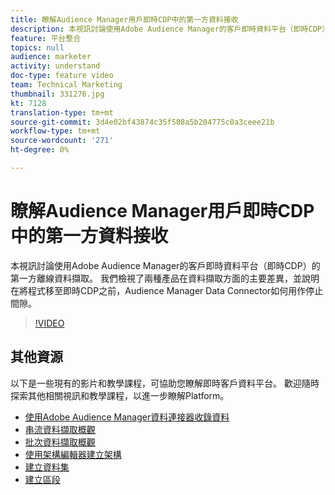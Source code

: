 ```yaml
---
title: 瞭解Audience Manager用戶即時CDP中的第一方資料接收
description: 本視訊討論使用Adobe Audience Manager的客戶即時資料平台（即時CDP）的第一方離線資料擷取。 我們檢視了兩種產品在資料擷取方面的主要差異，並說明在將程式移至即時CDP之前，Audience Manager Data Connector如何用作停止間隙。
feature: 平台整合
topics: null
audience: marketer
activity: understand
doc-type: feature video
team: Technical Marketing
thumbnail: 331276.jpg
kt: 7128
translation-type: tm+mt
source-git-commit: 3d4e02bf43874c35f508a5b204775c0a3ceee21b
workflow-type: tm+mt
source-wordcount: '271'
ht-degree: 0%

---
```



# 瞭解Audience Manager用戶即時CDP中的第一方資料接收

本視訊討論使用Adobe Audience Manager的客戶即時資料平台（即時CDP）的第一方離線資料擷取。 我們檢視了兩種產品在資料擷取方面的主要差異，並說明在將程式移至即時CDP之前，Audience Manager Data Connector如何用作停止間隙。


>[!VIDEO](https://video.tv.adobe.com/v/331276/?quality=12&learn=on)

## 其他資源

以下是一些現有的影片和教學課程，可協助您瞭解即時客戶資料平台。 歡迎隨時探索其他相關視訊和教學課程，以進一步瞭解Platform。

* [使用Adobe Audience Manager資料連接器收錄資料](https://experienceleague.adobe.com/docs/platform-learn/tutorials/sources/ingest-data-from-aam.html?lang=en#sources)
* [串流資料擷取概觀](https://experienceleague.adobe.com/docs/platform-learn/tutorials/data-ingestion/understanding-streaming-ingestion.html?lang=en#data-ingestion)
* [批次資料擷取概觀](https://experienceleague.adobe.com/docs/platform-learn/tutorials/data-ingestion/batch-ingestion-overview.html?lang=en#data-ingestion)
* [使用架構編輯器建立架構](https://experienceleague.adobe.com/docs/experience-platform/xdm/tutorials/create-schema-ui.html?lang=en#getting-started)
* [建立資料集](https://experienceleague.adobe.com/docs/platform-learn/getting-started-for-data-architects-and-data-engineers/create-datasets.html?lang=en#permissions-required)
* [建立區段](https://experienceleague.adobe.com/docs/platform-learn/tutorials/segments/create-segments.html?lang=en#segments)
